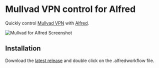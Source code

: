 Mullvad VPN control for Alfred
=========

Quickly control [Mullvad VPN](https://mullvad.net) with [Alfred](http://www.alfredapp.com).

![Mullvad for Alfred Screenshot](https://raw.github.com/atticusmatticus/alfred-mullvad/master/animation.gif)

## Installation

Download the [latest release](https://github.com/atticusmatticus/alfred-mullvad/releases/latest) and double click on the .alfredworkflow file.


